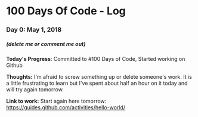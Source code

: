 # 100 Days Of Code - Log

### Day 0: May 1, 2018 
##### (delete me or comment me out)

**Today's Progress**: Committed to #100 Days of Code, Started working on Github

**Thoughts:** I'm afraid to screw something up or delete someone's work. It is a little frustrating to learn but I've spent about half an hour on it today and will try again tomorrow.

**Link to work:** Start again here tomorrow: https://guides.github.com/activities/hello-world/

